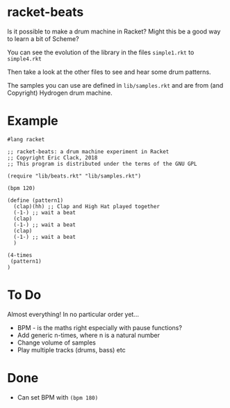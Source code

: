 # racket-beats
Is it possible to make a drum machine in Racket?
Might this be a good way to learn a bit of Scheme?

You can see the evolution of the library in the files `simple1.rkt` to `simple4.rkt`

Then take a look at the other files to see and hear some drum patterns.

The samples you can use are defined in `lib/samples.rkt` and are from (and Copyright) Hydrogen drum machine.

# Example

```
#lang racket

;; racket-beats: a drum machine experiment in Racket
;; Copyright Eric Clack, 2018
;; This program is distributed under the terms of the GNU GPL

(require "lib/beats.rkt" "lib/samples.rkt")

(bpm 120)

(define (pattern1)
  (clap)(hh) ;; Clap and High Hat played together
  (-1-) ;; wait a beat
  (clap)
  (-1-) ;; wait a beat
  (clap)
  (-1-) ;; wait a beat
  )

(4-times
 (pattern1)
)
```

# To Do


Almost everything! In no particular order yet...

* BPM - is the maths right especially with pause functions?
* Add generic n-times, where n is a natural number
* Change volume of samples
* Play multiple tracks (drums, bass) etc

# Done

* Can set BPM with `(bpm 180)`